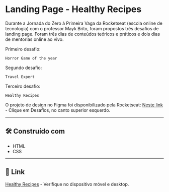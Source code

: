 # Landing Page - Healthy Recipes

Durante a Jornada do Zero à Primeira Vaga da Rocketseat (escola online de tecnologia) com o professor Mayk Brito, foram propostos três desafios de landing page. Foram três dias de conteúdos teóricos e práticos e dois dias de mentorias online ao vivo.

Primeiro desafio:

```
Horror Game of the year
```

Segundo desafio:

```
Travel Expert
```

Terceiro desafio:

```
Healthy Recipes
```

O projeto de design no Figma foi disponibilizado pela Rocketseat:
[Neste link](https://www.figma.com/file/wHsWuLwl9goAnr0ZCwtpj8/Horror-Game-LP-(Community)?node-id=0-1&t=18yLxle5JBiZOYHt-0) - Clique em Desafios, no canto superior esquerdo.

---

## 🛠️ Construído com

* HTML
* CSS

---

## 📌 Link

[Healthy Recipes](https://rocketseat-healthy-recipes.vercel.app/) - Verifique no dispositivo móvel e desktop.
